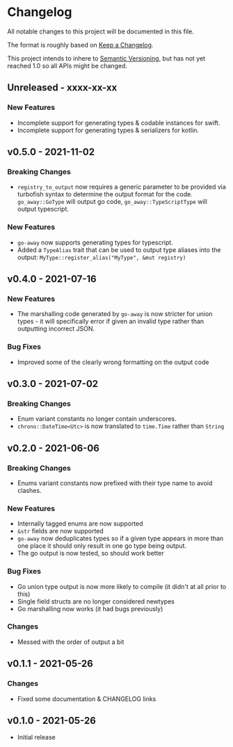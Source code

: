 # Changelog

All notable changes to this project will be documented in this file.

The format is roughly based on [Keep a
Changelog](http://keepachangelog.com/en/1.0.0/).

This project intends to inhere to [Semantic
Versioning](http://semver.org/spec/v2.0.0.html), but has not yet reached 1.0 so
all APIs might be changed.

## Unreleased - xxxx-xx-xx

### New Features

- Incomplete support for generating types & codable instances for swift.
- Incomplete support for generating types & serializers for kotlin.

## v0.5.0 - 2021-11-02

### Breaking Changes

- `registry_to_output` now requires a generic parameter to be provided via turbofish
  syntax to determine the output format for the code. `go_away::GoType` will output
  go code, `go_away::TypeScriptType` will output typescript.

### New Features

- `go-away` now supports generating types for typescript.
- Added a `TypeAlias` trait that can be used to output type aliases into the output:
  `MyType::register_alias("MyType", &mut registry)`

## v0.4.0 - 2021-07-16

### New Features

- The marshalling code generated by `go-away` is now stricter for union types -
  it will specifically error if given an invalid type rather than outputting
  incorrect JSON.

### Bug Fixes

- Improved some of the clearly wrong formatting on the output code

## v0.3.0 - 2021-07-02

### Breaking Changes

- Enum variant constants no longer contain underscores.
- `chrono::DateTime<Utc>` is now translated to `time.Time` rather than `String`

## v0.2.0 - 2021-06-06

### Breaking Changes

- Enums variant constants now prefixed with their type name to avoid clashes.

### New Features

- Internally tagged enums are now supported
- `&str` fields are now supported
- `go-away` now deduplicates types so if a given type appears in more than one
  place it should only result in one go type being output.
- The go output is now tested, so should work better

### Bug Fixes

- Go union type output is now more likely to compile (it didn't at all prior to
  this)
- Single field structs are no longer considered newtypes
- Go marshalling now works (it had bugs previously)

### Changes

- Messed with the order of output a bit

## v0.1.1 - 2021-05-26

### Changes

- Fixed some documentation & CHANGELOG links

## v0.1.0 - 2021-05-26

- Initial release
